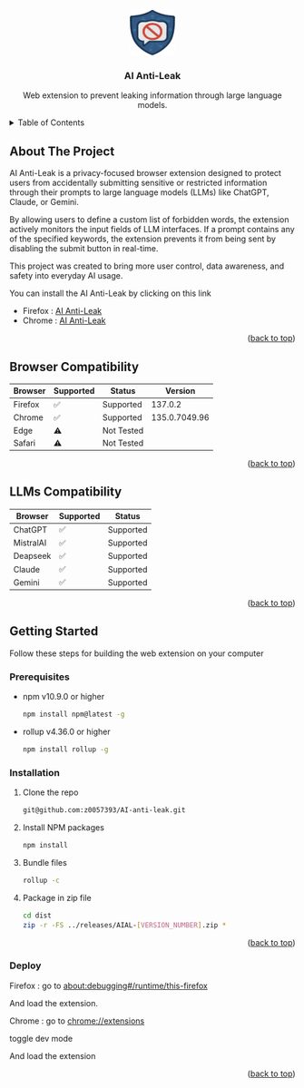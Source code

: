 <br />
<div align="center">
  <a href="https://github.com/z0057393/AI-anti-leak">
    <img src="images/base-icon.png" alt="Logo" width="80" height="80">
  </a>

  <h3 align="center">AI Anti-Leak</h3>

  <p align="center">
    Web extension to prevent leaking information through large language models.
    <br />
  </p>
</div>

<details>
  <summary>Table of Contents</summary>
  <ol>
    <li>
      <a href="#about-the-project">About The Project</a>
    </li>
     <li>
      <a href="#browser-compatibility">Browser Compatibility</a>
    </li>
    <li>
      <a href="#getting-started">Getting Started</a>
      <ul>
        <li><a href="#prerequisites">Prerequisites</a></li>
        <li><a href="#installation">Installation</a></li>
        <li><a href="#deploy">Deploy</a></li>
      </ul>
    </li>
  </ol>
</details>

<!-- ABOUT THE PROJECT -->

## About The Project

AI Anti-Leak is a privacy-focused browser extension designed to protect users from accidentally submitting sensitive or restricted information through their prompts to large language models (LLMs) like ChatGPT, Claude, or Gemini.

By allowing users to define a custom list of forbidden words, the extension actively monitors the input fields of LLM interfaces. If a prompt contains any of the specified keywords, the extension prevents it from being sent by disabling the submit button in real-time.

This project was created to bring more user control, data awareness, and safety into everyday AI usage.

You can install the AI Anti-Leak by clicking on this link

- Firefox : [AI Anti-Leak](https://addons.mozilla.org/fr/firefox/addon/ai-anti-leak/)
- Chrome : [AI Anti-Leak](https://chromewebstore.google.com/detail/ai-anti-leak/abbillpanchadklmofpjbgkjcmaljjfo?hl=fr)

<p align="right">(<a href="#readme-top">back to top</a>)</p>

## Browser Compatibility

| Browser | Supported | Status     | Version       |
| ------- | --------- | ---------- | ------------- |
| Firefox | ✅        | Supported  | 137.0.2       |
| Chrome  | ✅        | Supported  | 135.0.7049.96 |
| Edge    | ⚠️        | Not Tested |               |
| Safari  | ⚠️        | Not Tested |               |

<p align="right">(<a href="#readme-top">back to top</a>)</p>

## LLMs Compatibility

| Browser   | Supported | Status    |
| --------- | --------- | --------- |
| ChatGPT   | ✅        | Supported |
| MistralAI | ✅        | Supported |
| Deapseek  | ✅        | Supported |
| Claude    | ✅        | Supported |
| Gemini    | ✅        | Supported |

<p align="right">(<a href="#readme-top">back to top</a>)</p>

## Getting Started

Follow these steps for building the web extension on your computer

### Prerequisites

- npm v10.9.0 or higher
  ```sh
  npm install npm@latest -g
  ```
- rollup v4.36.0 or higher
  ```sh
  npm install rollup -g
  ```

### Installation

1.  Clone the repo
    ```sh
    git@github.com:z0057393/AI-anti-leak.git
    ```
2.  Install NPM packages
    ```sh
    npm install
    ```
3.  Bundle files
    ```sh
    rollup -c
    ```
4.  Package in zip file

    ```sh
    cd dist
    zip -r -FS ../releases/AIAL-[VERSION_NUMBER].zip *
    ```

<p align="right">(<a href="#readme-top">back to top</a>)</p>

### Deploy

Firefox : go to [about:debugging#/runtime/this-firefox](about:debugging#/runtime/this-firefox)

And load the extension.

Chrome : go to [chrome://extensions](chrome://extensions)

toggle dev mode

And load the extension

<p align="right">(<a href="#readme-top">back to top</a>)</p>
